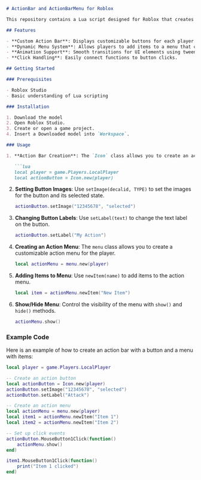 ```markdown
# ActionBar and ActionBarMenu for Roblox

This repository contains a Lua script designed for Roblox that creates a customizable action bar and action menu for players in the game. The script utilizes TweenService for smooth animations and dynamic UI updates.

## Features

- **Custom Action Bar**: Displays customizable buttons for each player.
- **Dynamic Menu System**: Allows players to add items to a menu that can be shown or hidden.
- **Animation Support**: Smooth transitions for UI elements using tweens.
- **Click Handling**: Easily connect functions to button clicks.

## Getting Started

### Prerequisites

- Roblox Studio
- Basic understanding of Lua scripting

### Installation

1. Download the model
2. Open Roblox Studio.
3. Create or open a game project.
4. Insert a Downloaded model into `Workspace`.

### Usage

1. **Action Bar Creation**: The `Icon` class allows you to create an action button for a player. Use the `Icon.new(player)` method to create a new button.

   ```lua
   local player = game.Players.LocalPlayer
   local actionButton = Icon.new(player)
   ```

2. **Setting Button Images**: Use `setImage(decalid, TYPE)` to set the images for the button and its selected state.

   ```lua
   actionButton.setImage("12345678", "selected")
   ```

3. **Changing Button Labels**: Use `setLabel(text)` to change the text label on the button.

   ```lua
   actionButton.setLabel("My Action")
   ```

4. **Creating an Action Menu**: The `menu` class allows you to create a customizable action menu for the player.

   ```lua
   local actionMenu = menu.new(player)
   ```

5. **Adding Items to Menu**: Use `newItem(name)` to add items to the action menu.

   ```lua
   local item = actionMenu.newItem("New Item")
   ```

6. **Show/Hide Menu**: Control the visibility of the menu with `show()` and `hide()` methods.

   ```lua
   actionMenu.show()
   ```

### Example Code

Here is an example of how to create an action bar with a button and a menu with items:

```lua
local player = game.Players.LocalPlayer

-- Create an action button
local actionButton = Icon.new(player)
actionButton.setImage("12345678", "selected")
actionButton.setLabel("Attack")

-- Create an action menu
local actionMenu = menu.new(player)
local item1 = actionMenu.newItem("Item 1")
local item2 = actionMenu.newItem("Item 2")

-- Set up click events
actionButton.MouseButton1Click(function()
    actionMenu.show()
end)

item1.MouseButton1Click(function()
    print("Item 1 clicked")
end)
```
